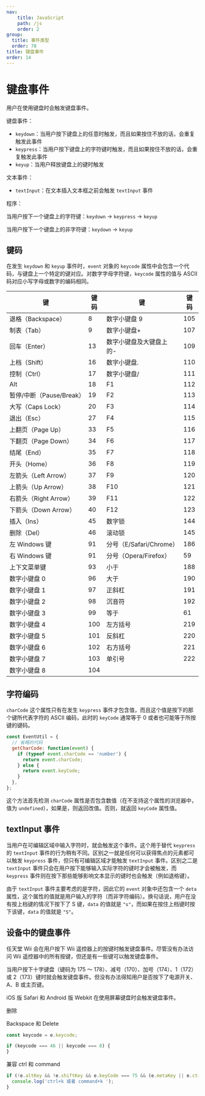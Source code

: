```yaml
---
nav:
    title: JavaScript
    path: /js
    order: 2
group:
  title: 事件类型
  order: 78
title: 键盘事件
order: 14
---
```


# 键盘事件

用户在使用键盘时会触发键盘事件。

键盘事件：

- `keydown`：当用户按下键盘上的任意时触发，而且如果按住不放的话，会重复触发此事件
- `keypress`：当用户按下键盘上的字符键时触发，而且如果按住不放的话，会重复触发此事件
- `keyup`：当用户释放键盘上的键时触发

文本事件：

- `textInput`：在文本插入文本框之前会触发 `textInput` 事件

程序：

当用户按下一个键盘上的字符键：`keydown` -> `keypress` -> `keyup`

当用户按下一个键盘上的非字符键：`keydown` -> `keyup`

## 键码

在发生 `keydown` 和 `keyup` 事件时，`event` 对象的 `keycode` 属性中会包含一个代码，与键盘上一个特定的键对应。对数字字母字符键，`keycode` 属性的值与 ASCII 码对应小写字母或数字的编码相同。

| 键                       | 键码 | 键                      | 键码 |
| ------------------------ | ---- | ----------------------- | ---- |
| 退格（Backspace）        | 8    | 数字小键盘 9            | 105  |
| 制表（Tab）              | 9    | 数字小键盘+             | 107  |
| 回车（Enter）            | 13   | 数字小键盘及大键盘上的- | 109  |
| 上档（Shift）            | 16   | 数字小键盘.             | 110  |
| 控制（Ctrl）             | 17   | 数字小键盘/             | 111  |
| Alt                      | 18   | F1                      | 112  |
| 暂停/中断（Pause/Break） | 19   | F2                      | 113  |
| 大写（Caps Lock）        | 20   | F3                      | 114  |
| 退出（Esc）              | 27   | F4                      | 115  |
| 上翻页（Page Up）        | 33   | F5                      | 116  |
| 下翻页（Page Down）      | 34   | F6                      | 117  |
| 结尾（End）              | 35   | F7                      | 118  |
| 开头（Home）             | 36   | F8                      | 119  |
| 左箭头（Left Arrow）     | 37   | F9                      | 120  |
| 上箭头（Up Arrow）       | 38   | F10                     | 121  |
| 右箭头（Right Arrow）    | 39   | F11                     | 122  |
| 下箭头（Down Arrow）     | 40   | F12                     | 123  |
| 插入（Ins）              | 45   | 数字锁                  | 144  |
| 删除（Del）              | 46   | 滚动锁                  | 145  |
| 左 Windows 键            | 91   | 分号（E/Safari/Chrome） | 186  |
| 右 Windows 键            | 91   | 分号（Opera/Firefox）   | 59   |
| 上下文菜单键             | 93   | 小于                    | 188  |
| 数字小键盘 0             | 96   | 大于                    | 190  |
| 数字小键盘 1             | 97   | 正斜杠                  | 191  |
| 数字小键盘 2             | 98   | 沉音符                  | 192  |
| 数字小键盘 3             | 99   | 等于                    | 61   |
| 数字小键盘 4             | 100  | 左方括号                | 219  |
| 数字小键盘 5             | 101  | 反斜杠                  | 220  |
| 数字小键盘 6             | 102  | 右方括号                | 221  |
| 数字小键盘 7             | 103  | 单引号                  | 222  |
| 数字小键盘 8             | 104  |                         |      |

## 字符编码

`charCode` 这个属性只有在发生 `keypress` 事件才包含值，而且这个值是按下的那个键所代表字符的 ASCⅡ 编码，此时的 `keyCode` 通常等于 0 或者也可能等于所按键的键码。

```js
const EventUtil = {
  // 省略的代码
  getCharCode: function(event) {
    if (typeof event.charCode == 'number') {
      return event.charCode;
    } else {
      return event.keyCode;
    }
  },
};
```

这个方法首先检测 `charCode` 属性是否包含数值（在不支持这个属性的浏览器中，值为 `undefined`），如果是，则返回改值。否则，就返回 `keyCode` 属性值。

## textInput 事件

当用户在可编辑区域中输入字符时，就会触发这个事件。这个用于替代 `keypress` 的 `textInput` 事件的行为稍有不同。区别之一就是任何可以获得焦点的元素都可以触发 `keypress` 事件，但只有可编辑区域才能触发 `textInput` 事件。区别之二是 `textInput` 事件只会在用户按下能够输入实际字符的键时才会被触发，而 `keypress` 事件则在按下那些能够影响文本显示的键时也会触发（例如退格键）。

由于 `textInput` 事件主要考虑的是字符，因此它的 `event` 对象中还包含一个 `deta` 属性，这个属性的值就是用户输入的字符（而非字符编码）。换句话说，用户在没有按上档键的情况下按下了 S 键，`data` 的值就是 `"s"`，而如果在按住上档键时按下该键，`data` 的值就是 `"S"`。

## 设备中的键盘事件

任天堂 Wii 会在用户按下 Wii 遥控器上的按键时触发键盘事件。尽管没有办法访问 Wii 遥控器中的所有按键，但还是有一些键可以触发键盘事件。

当用户按下十字键盘（键码为 175 ～ 178）、减号（170）、加号（174）、1（172）或 2（173）键时就会触发键盘事件。但没有办法得知用户是否按下了电源开关、A、B 或主页键。

iOS 版 Safari 和 Android 版 Webkit 在使用屏幕键盘时会触发键盘事件。

删除

Backspace 和 Delete

```js
const keycode = e.keycode;

if (keycode === 46 || keycode === 8) {
}
```

兼容 ctrl 和 command

```js
if (!e.altKey && !e.shiftKey && e.keyCode === 75 && (e.metaKey || e.ctrlKey)) {
  console.log('ctrl+k 或者 command+k ');
}
```
